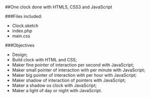 ##One clock done with HTML5, CSS3 and JavaScript

###Files included:
* Clock.sketch
* index.php
* main.css

###Objectives
* Design;
* Build clock with HTML and CSS;
* Maker fine pointer of interaction per second with JavaScript;
* Maker small pointer of interaction with per minute with JavaScript;
* Maker big pointer of interaction with per hour with JavaScript;
* Maker shadow of interaction of pointers with JavaScript;
* Maker a shadow os clock with JavaScript;
* Maker a light of day or night with JavaScript.